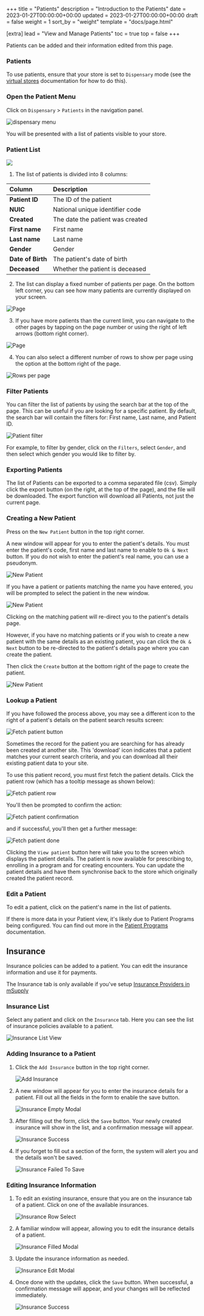 +++
title = "Patients"
description = "Introduction to the Patients"
date = 2023-01-27T00:00:00+00:00
updated = 2023-01-27T00:00:00+00:00
draft = false
weight = 1
sort_by = "weight"
template = "docs/page.html"

[extra]
lead = "View and Manage Patients"
toc = true
top = false
+++

Patients can be added and their information edited from this page.

### Patients

To use patients, ensure that your store is set to `Dispensary` mode (see the [virtual stores](https://docs.msupply.org.nz/other_stuff:virtual_stores#store_type) documentation for how to do this).

### Open the Patient Menu

Click on `Dispensary` > `Patients` in the navigation panel.

![dispensary menu](images/dispensary_menu.png)

You will be presented with a list of patients visible to your store.

### Patient List

![](images/patient-list-view.png)

1. The list of patients is divided into 8 columns:

| Column            | Description                      |
| :---------------- | :------------------------------- |
| **Patient ID**    | The ID of the patient            |
| **NUIC**          | National unique identifier code  |
| **Created**       | The date the patient was created |
| **First name**    | First name                       |
| **Last name**     | Last name                        |
| **Gender**        | Gender                           |
| **Date of Birth** | The patient's date of birth      |
| **Deceased**      | Whether the patient is deceased  |

2. The list can display a fixed number of patients per page. On the bottom left corner, you can see how many patients are currently displayed on your screen.

![Page](../../images/list_showing.png)

3. If you have more patients than the current limit, you can navigate to the other pages by tapping on the page number or using the right of left arrows (bottom right corner).

![Page](../../images/list_pagenumbers.png)

4. You can also select a different number of rows to show per page using the option at the bottom right of the page.

![Rows per page](../../images/rows-per-page-select.png)

### Filter Patients

You can filter the list of patients by using the search bar at the top of the page. This can be useful if you are looking for a specific patient. By default, the search bar will contain the filters for: First name, Last name, and Patient ID.

![Patient filter](images/patient_filter.png)

For example, to filter by gender, click on the `Filters`, select `Gender`, and then select which gender you would like to filter by.

### Exporting Patients

The list of Patients can be exported to a comma separated file (csv). Simply click the export button (on the right, at the top of the page), and the file will be downloaded. The export function will download all Patients, not just the current page.

### Creating a New Patient

Press on the `New Patient` button in the top right corner.

A new window will appear for you to enter the patient's details. You must enter the patient's code, first name and last name to enable to `Ok & Next` button. If you do not wish to enter the patient's real name, you can use a pseudonym.

![New Patient](images/patient_new.png)

If you have a patient or patients matching the name you have entered, you will be prompted to select the patient in the new window.

![New Patient](images/patient_search.png)

Clicking on the matching patient will re-direct you to the patient's details page.

However, if you have no matching patients or if you wish to create a new patient with the same details as an existing patient, you can click the `Ok & Next` button to be re-directed to the patient's details page where you can create the patient.

Then click the `Create` button at the bottom right of the page to create the patient.

![New Patient](images/patient_creation_detail.png)

### Lookup a Patient

If you have followed the process above, you may see a different icon to the right of a patient's details on the patient search results screen:

![Fetch patient button](images/fetch_patient_button.png)

Sometimes the record for the patient you are searching for has already been created at another site. This 'download' icon indicates that a patient matches your current search criteria, and you can download all their existing patient data to your site.

To use this patient record, you must first fetch the patient details. Click the patient row (which has a tooltip message as shown below):

![Fetch patient row](images/fetch_patient_row.png)

You'll then be prompted to confirm the action:

![Fetch patient confirmation](images/fetch_patient_confirmation.png)

and if successful, you'll then get a further message:

![Fetch patient done](images/fetch_patient_done.png)

Clicking the `View patient` button here will take you to the screen which displays the patient details. The patient is now available for prescribing to, enrolling in a program and for creating encounters. You can update the patient details and have them synchronise back to the store which originally created the patient record.

### Edit a Patient

To edit a patient, click on the patient's name in the list of patients.

If there is more data in your Patient view, it's likely due to Patient Programs being configured. You can find out more in the [Patient Programs](/docs/programs/program-module) documentation.

## Insurance

Insurance policies can be added to a patient. You can edit the insurance information and use it for payments.

<div class="tip">The Insurance tab is only available if you've setup <a href="https://docs.msupply.org.nz/dispensing:patient_insurance#insurance_providers">Insurance Providers in mSupply</a></div>

### Insurance List

Select any patient and click on the `Insurance` tab. Here you can see the list of insurance policies available to a patient.

![Insurance List View](images/insurance_list_view.png)

### Adding Insurance to a Patient

1. Click the `Add Insurance` button in the top right corner.

   ![Add Insurance](images/insurance_add_button.png)

2. A new window will appear for you to enter the insurance details for a patient. Fill out all the fields in the form to enable the save button.

   ![Insurance Empty Modal](images/insurance_empty_modal.png)

3. After filling out the form, click the `Save` button. Your newly created insurance will show in the list, and a confirmation message will appear.

   ![Insurance Success](images/insurance_success.png)

4. If you forget to fill out a section of the form, the system will alert you and the details won't be saved.

   ![Insurance Failed To Save](images/insurance_failed_to_save.png)

### Editing Insurance Information

1. To edit an existing insurance, ensure that you are on the insurance tab of a patient. Click on one of the available insurances.

   ![Insurance Row Select](images/insurance_row_select.png)

2. A familiar window will appear, allowing you to edit the insurance details of a patient.

   ![Insurance Filled Modal](images/insurance_filled_modal.png)

3. Update the insurance information as needed.

   ![Insurance Edit Modal](images/insurance_edit_modal.png)

4. Once done with the updates, click the `Save` button. When successful, a confirmation message will appear, and your changes will be reflected immediately.

   ![Insurance Success](images/insurance_success.png)
